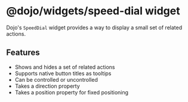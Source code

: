 # @dojo/widgets/speed-dial widget

Dojo's `SpeedDial` widget provides a way to display a small set of related actions.

## Features

- Shows and hides a set of related actions
- Supports native button titles as tooltips
- Can be controlled or uncontrolled
- Takes a direction property
- Takes a position property for fixed positioning
